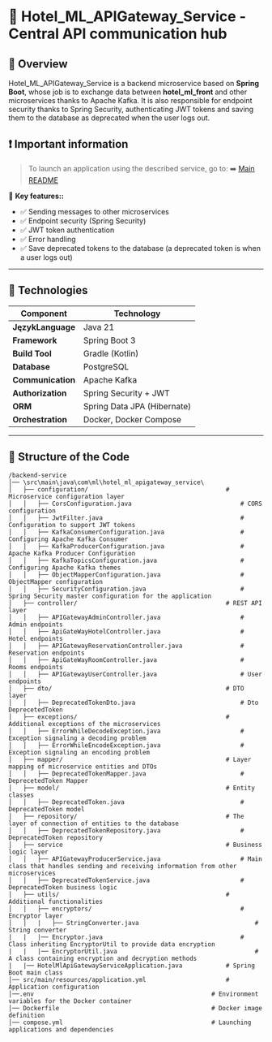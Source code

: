 # 🔄 Hotel_ML_APIGateway_Service - Central API communication hub

## 📌 Overview
Hotel_ML_APIGateway_Service is a backend microservice based on **Spring Boot**, whose job is to exchange data between **hotel_ml_front** and other microservices thanks to Apache Kafka. It is also responsible for endpoint security thanks to Spring Security, authenticating JWT tokens and saving them to the database as deprecated when the user logs out.

## ❗ Important information
> To launch an application using the described service, go to:
> ➡️ [Main README](https://github.com/NiczSpeed/HotelML?tab=readme-ov-file#%EF%B8%8F-how-to-run-the-entire-system)

📌 **Key features::**
- ✅ Sending messages to other microservices
- ✅ Endpoint security (Spring Security)
- ✅ JWT token authentication
- ✅ Error handling
- ✅ Save deprecated tokens to the database (a deprecated token is when a user logs out)

---

## 🔧 Technologies
| Component       | Technology |
|----------------|------------|
| **JęzykLanguage**  | Java 21 |
| **Framework**  | Spring Boot 3 |
| **Build Tool**  | Gradle (Kotlin) |
| **Database** | PostgreSQL |
| **Communication** | Apache Kafka |
| **Authorization** | Spring Security + JWT |
| **ORM** | Spring Data JPA (Hibernate) |
| **Orchestration** | Docker, Docker Compose |

---

## 📂 Structure of the Code
```plaintext
/backend-service
│── \src\main\java\com\ml\hotel_ml_apigateway_service\
│   ├── configuration/                                      # Microservice configuration layer
│   │   ├── CorsConfiguration.java                              # CORS configuration
│   │   ├── JwtFilter.java                                      # Configuration to support JWT tokens
│   │   ├── KafkaConsumerConfiguration.java                     # Configuring Apache Kafka Consumer
│   │   ├── KafkaProducerConfiguration.java                     # Apache Kafka Producer Configuration
│   │   ├── KafkaTopicsConfiguration.java                       # Configuring Apache Kafka themes
│   │   ├── ObjectMapperConfiguration.java                      # ObjectMapper configuration
│   │   ├── SecurityConfiguration.java                          # Spring Security master configuration for the application
│   ├── controller/                                         # REST API layer
│   │   ├── APIGatewayAdminController.java                      # Admin endpoints
│   │   ├── ApiGateWayHotelController.java                      # Hotel endpoints
│   │   ├── APIGatewayReservationController.java                # Reservation endpoints
│   │   ├── ApiGateWayRoomController.java                       # Rooms endpoints
│   │   ├── APIGatewayUserController.java                       # User endpoints
│   ├── dto/                                                # DTO layer
│   │   ├── DeprecatedTokenDto.java                             # Dto DeprecetedToken
│   ├── exceptions/                                         # Additional exceptions of the microservices
│   │   ├── ErrorWhileDecodeException.java                      # Exception signaling a decoding problem
│   │   ├── ErrorWhileEncodeException.java                      # Exception signaling an encoding problem
│   ├── mapper/                                             # Layer mapping of microservice entities and DTOs
│   │   ├── DeprecatedTokenMapper.java                          # DeprecetedToken Mapper
│   ├── model/                                              # Entity classes
│   │   ├── DeprecatedToken.java                                # DeprecatedToken model
│   ├── repository/                                         # The layer of connection of entities to the database
│   │   ├── DeprecatedTokenRepository.java                      # DeprecatedToken repository
│   ├── service                                             # Business logic layer
│   │   ├── APIGatewayProducerService.java                      # Main class that handles sending and receiving information from other microservices
│   │   ├── DeprecatedTokenService.java                         # DeprecatedToken business logic
│   ├── utils/                                              # Additional functionalities 
│   │   ├── encryptors/                                         # Encryptor layer
│   │   |   ├── StringConverter.java                                # String converter
|   |   |── Encryptor.java                                      # Class inheriting EncryptorUtil to provide data encryption
|   |   |── EncryptorUtil.java                                      # A class containing encryption and decryption methods
|   |── HotelMlApiGatewayServiceApplication.java            # Spring Boot main class
│── src/main/resources/application.yml                      # Application configuration
│──.env                                                 # Environment variables for the Docker container
│── Dockerfile                                          # Docker image definition
│── compose.yml                                         # Launching applications and dependencies